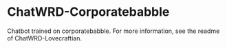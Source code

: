 # ChatWRD-Corporatebabble
Chatbot trained on corporatebabble.
For more information, see the readme of ChatWRD-Lovecraftian.

